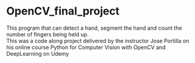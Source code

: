 # OpenCV_final_project

This program that can detect a hand, segment the hand and count the number of fingers being held up.  
This was a code along project delivered by the instructor Jose Portilla on his online course Python for Computer Vision with OpenCV and DeepLearning on Udemy 
